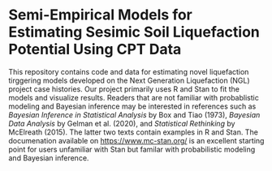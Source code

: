# Semi-Empirical Models for Estimating Sesimic Soil Liquefaction Potential Using CPT Data
This repository contains code and data for estimating novel liquefaction tirggering models developed on the Next Generation Liquefaction (NGL) project case histories. Our project primarily uses R and Stan to fit the models and visualize results. Readers that are not familiar with probablistic modeling and Bayesian inference may be interested in references such as *Bayesian Inference in Statistical Analysis* by Box and Tiao (1973), *Bayesian Data Analysis* by Gelman et al. (2020), and *Statistical Rethinking* by McElreath (2015). The latter two texts contain examples in R and Stan. The documenation available on https://www.mc-stan.org/ is an excellent starting point for users unfamiliar with Stan but familar with probabilistic modeling and Bayesian inference.  
